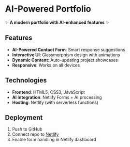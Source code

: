 # AI-Powered Portfolio

✨ **A modern portfolio with AI-enhanced features** ✨

## Features
- **AI-Powered Contact Form**: Smart response suggestions
- **Interactive UI**: Glassmorphism design with animations
- **Dynamic Content**: Auto-updating project showcases
- **Responsive**: Works on all devices

## Technologies
- **Frontend**: HTML5, CSS3, JavaScript
- **AI Integration**: Netlify Forms + AI processing
- **Hosting**: Netlify (with serverless functions)

## Deployment
1. Push to GitHub
2. Connect repo to [Netlify](https://netlify.com)
3. Enable form handling in Netlify dashboard
